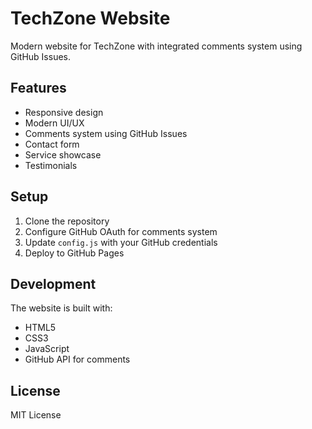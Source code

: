 # TechZone Website

Modern website for TechZone with integrated comments system using GitHub Issues.

## Features
- Responsive design
- Modern UI/UX
- Comments system using GitHub Issues
- Contact form
- Service showcase
- Testimonials

## Setup
1. Clone the repository
2. Configure GitHub OAuth for comments system
3. Update `config.js` with your GitHub credentials
4. Deploy to GitHub Pages

## Development
The website is built with:
- HTML5
- CSS3
- JavaScript
- GitHub API for comments

## License
MIT License 